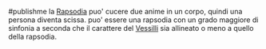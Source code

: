 #publishme 
la [Rapsodia](../Rapsodia.md) puo' cucere due anime in un corpo, quindi una persona diventa scissa. puo' essere una rapsodia con un grado maggiore di sinfonia a seconda che il carattere del [Vessilli](../../people/raps_vess/Vessilli.md) sia allineato o meno a quello della rapsodia.